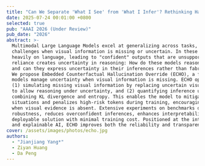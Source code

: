 ```yaml
---
title: "Can We Separate 'What I See' from 'What I Infer'? Rethinking Hallucinations and Uncertainty in MLLMs with ECHO"
date: 2025-07-24 00:01:00 +0800
selected: true
pub: "AAAI 2026 (Under Review)"
pub_date: "2026"
abstract: >-
  Multimodal Large Language Models excel at generalizing across tasks, however, they face significant 
  challenges when visual information is missing or uncertain. In these cases, the models often rely 
  heavily on language, leading to "confident" outputs that are unsupported by visual evidence. This 
  reliance creates uncertainty in reasoning: How do these models reason when visual evidence is incomplete, 
  and can they express uncertainty in their inferences rather than fabricating overly confident responses? 
  We propose Embedded Counterfactual Hallucination Override (ECHO), a framework designed to help multimodal 
  models manage uncertainty when visual information is missing. ECHO operates in two stages: 
  (1) simulating missing visual information by replacing uncertain visual regions with learnable embeddings 
  to allow reasoning under uncertainty, and (2) quantifying inference uncertainty via a risk scoring mechanism 
  combining KL divergence and entropy. This enables the model to mitigate overconfident outputs in uncertain 
  situations and penalizes high-risk tokens during training, encouraging the model to adjust its confidence 
  when visual evidence is absent. Extensive experiments on benchmarks demonstrate that ECHO improves model 
  robustness, reduces overconfident inferences, enhances interpretability, and offers a lightweight, 
  deployable solution with minimal training cost. Positioned at the intersection of uncertainty quantification 
  and explainable AI, ECHO improves both the reliability and transparency of multimodal reasoning tasks.
cover: /assets/images/photos/echo.jpg
authors:
  - "Jianjiang Yang*"
  - Ziyan Huang
  - Da Peng
---
```

